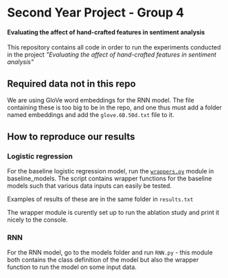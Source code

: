 # Second Year Project - Group 4

#### Evaluating the affect of hand-crafted features in sentiment analysis

This repository contains all code in order to run the experiments conducted in the project *"Evaluating the affect of hand-crafted features in sentiment analysis"*

## Required data not in this repo

We are using GloVe word embeddings for the RNN model. The file containing these is too big to be in the repo, and one thus must add a folder named embeddings and add the `glove.6B.50d.txt` file to it.

## How to reproduce our results

### Logistic regression

For the baseline logistic regression model, run the [`wrappers.py`](https://www.google.com) module in baseline_models. The script contains wrapper functions for the baseline models such that various data inputs can easily be tested. 

Examples of results of these are in the same folder in `results.txt`

The wrapper module is curently set up to run the ablation study and print it nicely to the console.

### RNN

For the RNN model, go to the models folder and run `RNN.py` - this module both contains the class definition of the model but also the wrapper function to run the model on some input data. 



